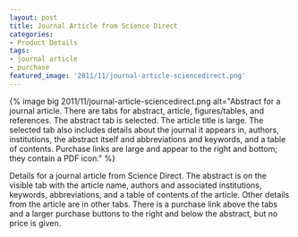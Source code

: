 ```yaml
---
layout: post
title: Journal Article from Science Direct
categories:
- Product Details
tags:
- journal article
- purchase
featured_image: '2011/11/journal-article-sciencedirect.png'
---
```

{% image big 2011/11/journal-article-sciencedirect.png alt="Abstract for a journal article. There are tabs for abstract, article, figures/tables, and references. The abstract tab is selected. The article title is large. The selected tab also includes details about the journal it appears in, authors, institutions, the abstract itself and abbreviations and keywords, and a table of contents. Purchase links are large and appear to the right and bottom; they contain a PDF icon." %}

Details for a journal article from Science Direct. The abstract is on the visible tab with the article name, authors and associated institutions, keywords, abbreviations, and a table of contents of the article. Other details from the article are in other tabs. There is a purchase link above the tabs and a larger purchase buttons to the right and below the abstract, but no price is given.